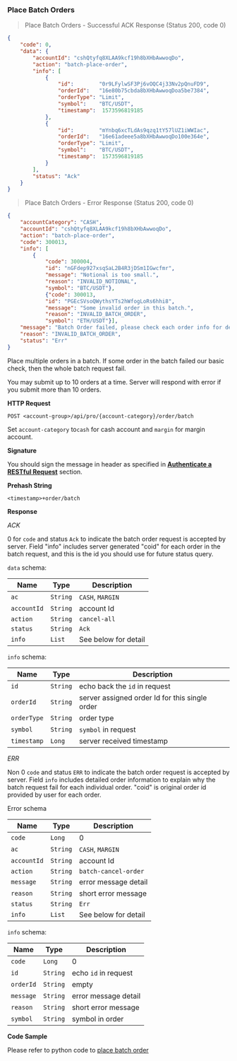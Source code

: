 ###
### Place Batch Orders

> Place Batch Orders - Successful ACK Response (Status 200, code 0)

```json
{
    "code": 0,
    "data": {
        "accountId": "cshQtyfq8XLAA9kcf19h8bXHbAwwoqDo",
        "action": "batch-place-order",
        "info": [
            {
                "id":        "0r9LFylwSF3Pj6vOQC4j33Nv2pQnuFD9",
                "orderId":   "16e80b75cbda8bXHbAwwoqDoa5be7384",
                "orderType": "Limit",
                "symbol":    "BTC/USDT",
                "timestamp":  1573596819185
            },
            {
                "id":        "mYnbq6xcTLdAs9qzq1tY57lUZ1iWWIac",
                "orderId":   "16e61adeee5a8bXHbAwwoqDo100e364e",
                "orderType": "Limit",
                "symbol":    "BTC/USDT",
                "timestamp":  1573596819185
            }
        ],
        "status": "Ack"
    }
}
```

> Place Batch Orders - Error Response (Status 200, code 0)

```json
{
    "accountCategory": "CASH",
    "accountId": "cshQtyfq8XLAA9kcf19h8bXHbAwwoqDo",
    "action": "batch-place-order",
    "code": 300013,
    "info": [
        {
            "code": 300004,
            "id": "nGFdep927xsqSaL2B4R3jDSm1IGwcfmr",
            "message": "Notional is too small.",
            "reason": "INVALID_NOTIONAL",
            "symbol": "BTC/USDT"},
            {"code": 300013,
            "id": "PGEcSVsoQWythsYTs2hWfogLoRs6hhi8",
            "message": "Some invalid order in this batch.",
            "reason": "INVALID_BATCH_ORDER",
            "symbol": "ETH/USDT"}],
    "message": "Batch Order failed, please check each order info for detail.",
    "reason": "INVALID_BATCH_ORDER",
    "status": "Err"
}
```

Place multiple orders in a batch. If some order in the batch failed our basic check, then the whole batch request fail.

You may submit up to 10 orders at a time. Server will respond with error if you submit more than 10 orders.

**HTTP Request**

`POST <account-group>/api/pro/{account-category}/order/batch`

Set `account-category` to`cash` for cash account and `margin` for margin account.

**Signature**

You should sign the message in header as specified in [**Authenticate a RESTful Request**](#sign-request) section.

**Prehash String**

`<timestamp>+order/batch`

**Response**

*ACK*

0 for `code` and status `Ack` to indicate the batch order request is accepted by server. Field "info" includes server generated "coid" for each order in the batch request, and this is the id you should use for future status query.

`data` schema:

Name        |  Type    | Description
------------| ---------| -------- 
`ac`        | `String` | `CASH`, `MARGIN`
`accountId` | `String` | account Id
`action`    | `String` | `cancel-all`
`status`    | `String` |  `Ack` 
`info`      | `List`   | See below for detail

`info` schema:

Name       |  Type    | Description
-----------| ---------| -------- 
`id`       | `String` | echo back the `id` in request
`orderId`  | `String` | server assigned order Id for this single order
`orderType`| `String` | order type
`symbol`   | `String` | `symbol` in request
`timestamp`| `Long`   | server received timestamp

*ERR*

Non 0 `code` and status `ERR` to indicate the batch order request is accepted by server. Field `info` includes detailed order information to explain why the batch request fail for each individual order. "coid" is original order id provided by user for each order.

Error schema

Name        |  Type    | Description
------------| ---------| -------- 
`code`      | `Long`   | 0
`ac`        | `String` | `CASH`, `MARGIN`
`accountId` | `String` | account Id
`action`    | `String` | `batch-cancel-order`
`message`   | `String` | error message detail
`reason`    | `String` | short error message 
`status`    | `String` |  `Err` 
`info`      | `List`   | See below for detail

`info` schema:

Name        |  Type    | Description
------------| ---------| -------- 
`code`      | `Long`   | 0
`id`        | `String` | echo `id` in request
`orderId`   | `String` | empty
`message`   | `String` | error message detail
`reason`    | `String` | short error message 
`symbol`    | `String` | symbol in order

**Code Sample**

Please refer to python code to [place batch order](https://github.com/bitmax-exchange/bitmax-pro-api-demo/blob/master/python/place_order.py)
